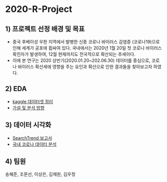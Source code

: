 # 2020-R-Project

## 1) 프로젝트 선정 배경 및 목표
- 중국 후베이성 우한 지역에서 발병한 신종 코로나 바이러스 감염증 (코로나19)으로 인해 세계가 공포에 휩싸여 있다. 국내에서는 2020년 1월 20일 첫 코로나 바이러스 확진자가 발생하여, 12월 현재까지도 전국적으로 확산되는 추세이다. 
- 이에 본 연구는 2020 상반기(2020.01.20~202.06.30) 데이터를 중심으로, 코로나 바이러스 확산세에 영향을 주는 요인과 확산으로 인한 결과들을 찾아보고자 하였다.

## 2) EDA
- [kaggle 데이터셋 정리](https://github.com/chom5621/2020-R-Project/blob/main/%ED%95%9C%EA%B5%AD%EC%9D%98%20COVID-19%20%EB%8D%B0%EC%9D%B4%ED%84%B0%EC%85%8B%20%EB%B3%80%EC%88%98%20%EC%A0%95%EB%A6%AC.pdf)
- [가설 및 분석 방향](https://github.com/chom5621/2020-R-Project/blob/main/%EA%B0%80%EC%84%A4%20%EB%B0%8F%20%EB%B6%84%EC%84%9D%20%EB%B0%A9%ED%96%A5.pdf)

## 3) 데이터 시각화
- [SearchTrend 보고서](https://github.com/chom5621/2020-R-Project/blob/main/SearchTrend%20%EB%B3%B4%EA%B3%A0%EC%84%9C.pdf)
- [국내 코로나 데이터 분석](https://github.com/chom5621/2020-R-Project/blob/main/%EA%B5%AD%EB%82%B4%EC%BD%94%EB%A1%9C%EB%82%98%EB%8D%B0%EC%9D%B4%ED%84%B0%EB%B6%84%EC%84%9Dppt.pdf)

## 4) 팀원
송혜준, 조문선, 이상은, 김채원, 김우정
